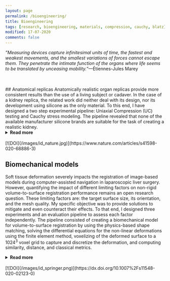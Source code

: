 ```yaml
---
layout: page
permalink: /bioengineering/
title: Bioengineering
tags: [research, bioengineering, materials, compression, cauchy, blatz]
modified: 17-07-2020
comments: false
---
```


_”Measuring devices capture infinitesimal units of time, the fastest and weakest movements, and the smallest variations of forces cannot escape them. They penetrate the intimate function of the organs where life seems to be translated by unceasing mobility.”_—Étiennes-Jules Marey

<br/>
<br/>
## Anatomical replicas
Anatomically realistic organ replicas provide more consistent results than the use of a living subject or cadaver. 
In the case of a kidney replica, the related work did neither deal with its design, nor its development using silicone as the only material.
To this end, I have designed a two step experimental pipeline: Uniaxial Compression (UC) testing and Cauchy stress modeling.
The pipeline revealed that none of the available manufacturer silicone brands are suitable for the task of creating a realistic kidney.
<details><summary><b>Read more</b></summary>
<p>
The main findings were: 
(1) the silicones advertised as corresponding to the target ranges of elastic properties of a human kidney do not fall within the required target compression moduli,
(2) the data we’ve shared showcases less variability and uncertainty (inc. low (E1) and high (E2) strain moduli), 
(3) the E(max) occurs at a much later stage, 
(4) the maximal reachable stress of the tested silicone mixtures is larger than literature-based reports, and
(5) the parameters characterizing the nonlinear elastic model of the silicone mixtures are made available for the purpose of nonlinear finite element simulation of an entire kidney. Altogether these results provide a reference for future work concerned by designing organ replicas.
</p><p>
All measured and curated data from the UC testing and the source code for the Cauchy stress modeling and technical validation are openly available at the <a href='https://archive.materialscloud.org/record/327'>Materials Cloud Archive</a>. A `<a href='https://bioengineeringcommunity.nature.com/posts/designing-anatomical-organ-replicas'>Behind the paper</a>’ post is published in <a href='https://bioengineeringcommunity.nature.com/channels/541-behind-the-paper'>Bioengineering</a>, a Nature Research Community section. 
</p>
</details>
<br/>
[![DOI](/images/id_nature.jpg)](https://www.nature.com/articles/s41598-020-68886-3)


## Biomechanical models

Soft tissue deformation severely impacts the registration of image-based models during computer-assisted navigation in laparoscopic liver surgery. 
However, quantifying the impact of different limiting factors on non-rigid volume-to-surface registration performance remains an open research question.
These limiting factors are: the target surface size, its orientation, and the mesh quality.
My specific objective was to provide solutions to mitigate and even counteract their effects.
To that end, I designed three experiments and an evaluation pipeline to assess each factor independently. 
The pipeline consisted of creating a biomechanical model for volume-to-surface registration by using the physics-based shape matching, solving the differential equations for the non-linear deformations using the finite element method, voxelizing of the deformed surface to a 1024<sup>3</sup> voxel grid to capture and discretize the deformation, and computing similarity, distance, and classical metrics.
<details><summary><b>Read more</b></summary>
<p>
Using the Hausdorff distance, I reported a statistical significance for the different partial surfaces used for registration. 
With the help of the evaluation pipeline and a sensitivity analysis, I found that removing non-manifold geometry and improving the mesh quality noise resulted in better registration performance.
Another important result is redefining the state of the art available surface size from 20 to 16.5% to successfully register the bioomechanical model.
The different strategies restricted the limiting factors and improved registration results. 
</p>
</details>
<br/>
[![DOI](/images/id_springer.png)](https://dx.doi.org/10.1007%2Fs11548-020-02123-0)
